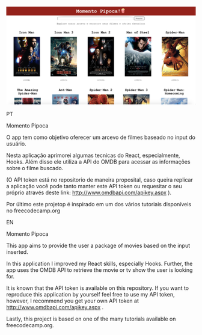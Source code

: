 ![MainPage](MainPage.png)

PT 

 Momento Pipoca 

O app tem como objetivo oferecer um arcevo de filmes baseado no input do usuário. 

Nesta aplicação aprimorei algumas tecnicas do React, especialmente, Hooks. Além disso ele utiliza a API do OMDB para acessar as informações sobre o filme buscado. 

(O API token está no repositorio de maneira proposital, caso queira replicar a aplicação você pode tanto manter este API token ou requesitar o seu próprio através deste link: http://www.omdbapi.com/apikey.aspx ).

Por último este projetop é inspirado em um dos vários tutoriais disponíveis no freecodecamp.org


EN

Momento Pipoca


This app aims to provide the user a package of movies based on the input inserted. 

In this application I improved my React skills, especially Hooks. Further, the app uses the OMDB API to retrieve the movie or tv show the user is looking for. 

It is known that the API token is available on this repository. If you want to reproduce this application by yourself feel free to use my API token, however, I recommend you get your own API token at http://www.omdbapi.com/apikey.aspx .

Lastly, this project is based on one of the many tutorials available on freecodecamp.org. 





